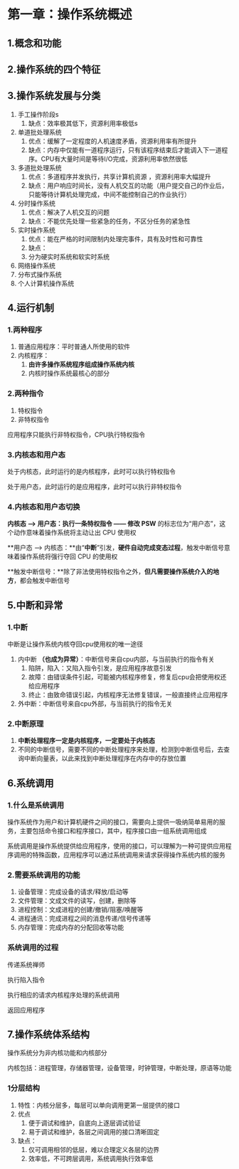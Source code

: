 # 第一章：操作系统概述

## 1.概念和功能

## 2.操作系统的四个特征

## 3.操作系统发展与分类

1. 手工操作阶段s
   1. 缺点：效率极其低下，资源利用率极低s
2. 单道批处理系统
   1. 优点：缓解了一定程度的人机速度矛盾，资源利用率有所提升
   2. 缺点：内存中仅能有一道程序运行，只有该程序结束后才能调入下一道程序。CPU有大量时间是等待I/O完成，资源利用率依然很低
3. 多道批处理系统
   1. 优点：多道程序并发执行，共享计算机资源 ，资源利用率大幅提升
   2. 缺点：用户响应时间长，没有人机交互的功能（用户提交自己的作业后，只能等待计算机处理完成，中间不能控制自己的作业执行）
4. 分时操作系统
   1. 优点：解决了人机交互的问题
   2. 缺点：不能优先处理一些紧急的任务，不区分任务的紧急性
5. 实时操作系统
   1. 优点：能在严格的时间限制内处理完事件，具有及时性和可靠性
   2. 缺点：
   3. 分为硬实时系统和软实时系统
6. 网络操作系统
7. 分布式操作系统
8. 个人计算机操作系统

## 4.运行机制

### 1.两种程序

1. 普通应用程序：平时普通人所使用的软件
2. 内核程序：
   1. **由许多操作系统程序组成操作系统内核**
   2. 内核时操作系统最核心的部分

### 2.两种指令

1. 特权指令
2. 非特权指令

应用程序只能执行非特权指令，CPU执行特权指令

### 3.内核态和用户态

处于内核态，此时运行的是内核程序，此时可以执行特权指令

处于用户态，此时运行的是应用程序，此时可以执行非特权指令

### 4.内核态和用户态切换

**内核态 —> 用户态：**执行一条**特权指令 —— 修改 PSW** 的标志位为“用户态”，这个动作意味着操作系统将主动让出 CPU 使用权

**用户态 —> 内核态：**由“**中断**”引发，**硬件自动完成变态过程**，触发中断信号意味着操作系统将强行夺回 CPU 的使用权

**触发中断信号：**除了非法使用特权指令之外，**但凡需要操作系统介入的地方**，都会触发中断信号

## 5.中断和异常

### 1.中断

中断是让操作系统内核夺回cpu使用权的唯一途径

1. 内中断 **（也成为异常）**：中断信号来自cpu内部，与当前执行的指令有关
   1. 陷阱，陷入：又陷入指令引发，是应用程序故意引发
   2. 故障：由错误条件引起，可能被内核程序修复，修复后cpu会把使用权还给应用程序
   3. 终止：由致命错误引起，内核程序无法修复错误，一般直接终止应用程序
2. 外中断：中断信号来自cpu外部，与当前执行的指令无关



### 2.中断原理

1. **中断处理程序一定是内核程序，一定要处于内核态**
2. 不同的中断信号，需要不同的中断处理程序来处理，检测到中断信号后，去查询中断向量表，以此来找到中断处理程序在内存中的存放位置



## 6.系统调用

### 1.什么是系统调用

操作系统作为用户和计算机硬件之间的接口，需要向上提供一吸纳简单易用的服务，主要包括命令接口和程序接口，其中，程序接口由一组系统调用组成



系统调用是操作系统提供给应用程序，使用的接口，可以理解为一种可提供应用程序调用的特殊函数，应用程序可以通过系统调用来请求获得操作系统内核的服务

### 2.需要系统调用的功能

1. 设备管理：完成设备的请求/释放/启动等
2. 文件管理：文成文件的读写，创建，删除等
3. 进程控制：文成进程的创建/撤销/阻塞/唤醒等
4. 进程通讯：完成进程之间的消息传递/信号传递等
5. 内存管理：完成内存的分配回收等功能

### 系统调用的过程

传递系统禅师

执行陷入指令

执行相应的请求内核程序处理的系统调用

返回应用程序

## 7.操作系统体系结构

操作系统分为非内核功能和内核部分

内核包括：进程管理，存储器管理，设备管理，时钟管理，中断处理，原语等功能

### 1分层结构

1. 特性：内核分层多，每层可以单向调用更第一层提供的接口
2. 优点
   1. 便于调试和维护，自底向上逐层调试验证
   2. 易于调试和维护，各层之间调用的接口清晰固定
3. 缺点：
   1. 仅可调用相邻的低层，难以合理定义各层的边界
   2. 效率低，不可跨层调用，系统调用执行效率低
